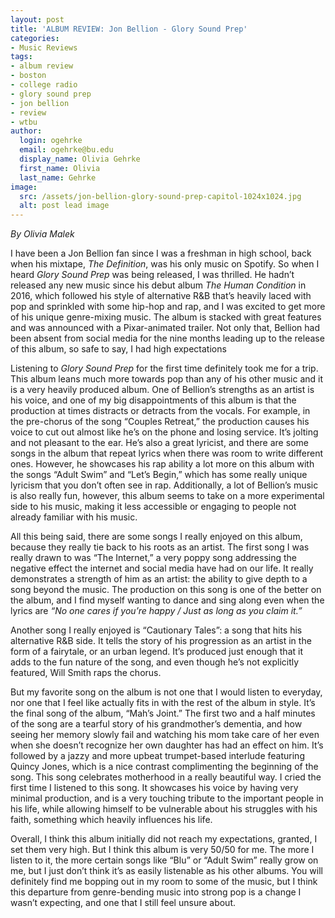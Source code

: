 ```yaml
---
layout: post
title: 'ALBUM REVIEW: Jon Bellion - Glory Sound Prep'
categories:
- Music Reviews
tags:
- album review
- boston
- college radio
- glory sound prep
- jon bellion
- review
- wtbu
author:
  login: ogehrke
  email: ogehrke@bu.edu
  display_name: Olivia Gehrke
  first_name: Olivia
  last_name: Gehrke
image:
  src: /assets/jon-bellion-glory-sound-prep-capitol-1024x1024.jpg
  alt: post lead image
---
```


_By Olivia Malek_

I have been a Jon Bellion fan since I was a freshman in high school, back when his mixtape, _The Definition_, was his only music on Spotify. So when I heard _Glory Sound Prep_ was being released, I was thrilled. He hadn’t released any new music since his debut album _The Human Condition_ in 2016, which followed his style of alternative R&B that’s heavily laced with pop and sprinkled with some hip-hop and rap, and I was excited to get more of his unique genre-mixing music. The album is stacked with great features and was announced with a Pixar-animated trailer. Not only that, Bellion had been absent from social media for the nine months leading up to the release of this album, so safe to say, I had high expectations

Listening to _Glory Sound Prep_ for the first time definitely took me for a trip. This album leans much more towards pop than any of his other music and it is a very heavily produced album. One of Bellion’s strengths as an artist is his voice, and one of my big disappointments of this album is that the production at times distracts or detracts from the vocals. For example, in the pre-chorus of the song “Couples Retreat,” the production causes his voice to cut out almost like he’s on the phone and losing service. It’s jolting and not pleasant to the ear. He’s also a great lyricist, and there are some songs in the album that repeat lyrics when there was room to write different ones. However, he showcases his rap ability a lot more on this album with the songs “Adult Swim” and “Let’s Begin,” which has some really unique lyricism that you don’t often see in rap. Additionally, a lot of Bellion’s music is also really fun, however, this album seems to take on a more experimental side to his music, making it less accessible or engaging to people not already familiar with his music.

All this being said, there are some songs I really enjoyed on this album, because they really tie back to his roots as an artist. The first song I was really drawn to was “The Internet,” a very poppy song addressing the negative effect the internet and social media have had on our life. It really demonstrates a strength of him as an artist: the ability to give depth to a song beyond the music. The production on this song is one of the better on the album, and I find myself wanting to dance and sing along even when the lyrics are _“No one cares if you’re happy / Just as long as you claim it.”_

Another song I really enjoyed is “Cautionary Tales”: a song that hits his alternative R&B side. It tells the story of his progression as an artist in the form of a fairytale, or an urban legend. It’s produced just enough that it adds to the fun nature of the song, and even though he’s not explicitly featured, Will Smith raps the chorus.

But my favorite song on the album is not one that I would listen to everyday, nor one that I feel like actually fits in with the rest of the album in style. It’s the final song of the album, “Mah’s Joint.” The first two and a half minutes of the song are a tearful story of his grandmother’s dementia, and how seeing her memory slowly fail and watching his mom take care of her even when she doesn’t recognize her own daughter has had an effect on him. It’s followed by a jazzy and more upbeat trumpet-based interlude featuring Quincy Jones, which is a nice contrast complimenting the beginning of the song. This song celebrates motherhood in a really beautiful way. I cried the first time I listened to this song. It showcases his voice by having very minimal production, and is a very touching tribute to the important people in his life, while allowing himself to be vulnerable about his struggles with his faith, something which heavily influences his life.

Overall, I think this album initially did not reach my expectations, granted, I set them very high. But I think this album is very 50/50 for me. The more I listen to it, the more certain songs like “Blu” or “Adult Swim” really grow on me, but I just don’t think it’s as easily listenable as his other albums. You will definitely find me bopping out in my room to some of the music, but I think this departure from genre-bending music into strong pop is a change I wasn’t expecting, and one that I still feel unsure about.